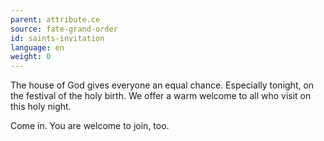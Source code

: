 ```yaml
---
parent: attribute.ce
source: fate-grand-order
id: saints-invitation
language: en
weight: 0
---
```


The house of God gives everyone an equal chance.
Especially tonight, on the festival of the holy birth.
We offer a warm welcome to all who visit on this holy night.

Come in.
You are welcome to join, too.
